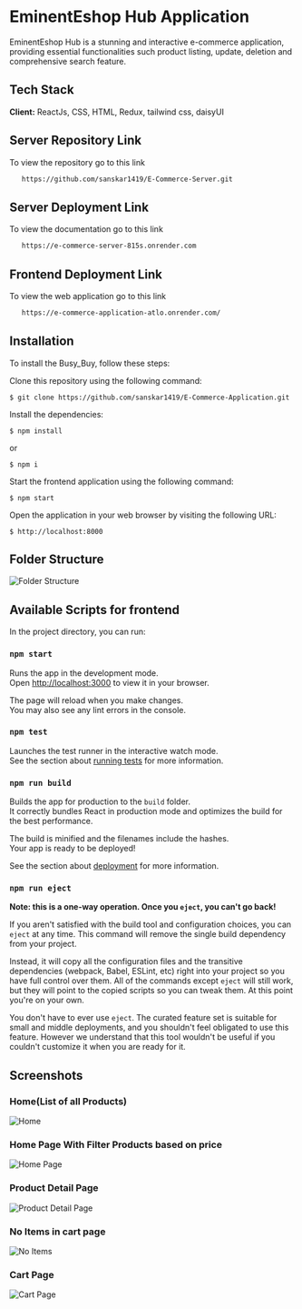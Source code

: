 # EminentEshop Hub Application

EminentEshop Hub is a stunning and interactive e-commerce application, providing essential functionalities such product listing, update, deletion and comprehensive search feature.

## Tech Stack

**Client:** ReactJs, CSS, HTML, Redux, tailwind css, daisyUI

## Server Repository Link

To view the repository go to this link

```bash
   https://github.com/sanskar1419/E-Commerce-Server.git
```

## Server Deployment Link

To view the documentation go to this link

```bash
   https://e-commerce-server-815s.onrender.com
```

## Frontend Deployment Link

To view the web application go to this link

```bash
   https://e-commerce-application-atlo.onrender.com/
```

## Installation

To install the Busy_Buy, follow these steps:

Clone this repository using the following command:

```
$ git clone https://github.com/sanskar1419/E-Commerce-Application.git
```

Install the dependencies:

```
$ npm install
```

or

```
$ npm i
```

Start the frontend application using the following command:

```
$ npm start
```

Open the application in your web browser by visiting the following URL:

```
$ http://localhost:8000
```

## Folder Structure

![Folder Structure](https://github.com/sanskar1419/Project_Screenshot/blob/master/E%20Commerce%20App/Screenshot%202024-04-29%20161030.png?raw=true)

## Available Scripts for frontend

In the project directory, you can run:

### `npm start`

Runs the app in the development mode.\
Open [http://localhost:3000](http://localhost:8000) to view it in your browser.

The page will reload when you make changes.\
You may also see any lint errors in the console.

### `npm test`

Launches the test runner in the interactive watch mode.\
See the section about [running tests](https://facebook.github.io/create-react-app/docs/running-tests) for more information.

### `npm run build`

Builds the app for production to the `build` folder.\
It correctly bundles React in production mode and optimizes the build for the best performance.

The build is minified and the filenames include the hashes.\
Your app is ready to be deployed!

See the section about [deployment](https://facebook.github.io/create-react-app/docs/deployment) for more information.

### `npm run eject`

**Note: this is a one-way operation. Once you `eject`, you can't go back!**

If you aren't satisfied with the build tool and configuration choices, you can `eject` at any time. This command will remove the single build dependency from your project.

Instead, it will copy all the configuration files and the transitive dependencies (webpack, Babel, ESLint, etc) right into your project so you have full control over them. All of the commands except `eject` will still work, but they will point to the copied scripts so you can tweak them. At this point you're on your own.

You don't have to ever use `eject`. The curated feature set is suitable for small and middle deployments, and you shouldn't feel obligated to use this feature. However we understand that this tool wouldn't be useful if you couldn't customize it when you are ready for it.

## Screenshots

### Home(List of all Products)

![Home](<https://github.com/sanskar1419/Project_Screenshot/blob/master/E%20Commerce%20App/React-Redux-App%20(3).png?raw=true>)

### Home Page With Filter Products based on price

![Home Page](https://github.com/sanskar1419/Project_Screenshot/blob/master/E%20Commerce%20App/filterproduct.png?raw=true)

### Product Detail Page

![Product Detail Page](<https://github.com/sanskar1419/Project_Screenshot/blob/master/E%20Commerce%20App/React-Redux-App%20(2).png?raw=true>)

### No Items in cart page

![No Items](https://github.com/sanskar1419/Project_Screenshot/blob/master/E%20Commerce%20App/Screenshot%202024-04-28%20175758.png?raw=true)

### Cart Page

![Cart Page](<https://github.com/sanskar1419/Project_Screenshot/blob/master/E%20Commerce%20App/React-Redux-App%20(1).png?raw=true>)
